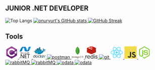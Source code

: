 
## JUNIOR .NET DEVELOPER


![Top Langs](https://github-readme-stats-git-masterrstaa-rickstaa.vercel.app/api/top-langs/?username=onuryurt9&layout=compact)
<a href="http://www.github.com/onuryurt9">
<img src="https://github-readme-stats-git-masterrstaa-rickstaa.vercel.app/api?username=onuryurt9&show_icons=true&hide=&count_private=true&title_color=FF7F00&text_color=00000&icon_color=00000&theme=dark&bg_color=00000&hide_border=true&show_icons=true" alt="onuryurt's GitHub stats" />
 [![GitHub Streak](https://streak-stats.demolab.com/?user=OnurYurt9)](https://git.io/streak-stats)

## Tools
<a href="https://www.w3schools.com/cs/" target="_blank" rel="noreferrer"> <img src="https://raw.githubusercontent.com/devicons/devicon/master/icons/csharp/csharp-original.svg" alt="csharp" width="40" height="40"/>
<a href="https://dotnet.microsoft.com/" target="_blank" rel="noreferrer"> <img src="https://raw.githubusercontent.com/devicons/devicon/master/icons/dot-net/dot-net-original-wordmark.svg" alt="dotnet" width="40" height="40"/> 
<a href="https://www.docker.com/" target="_blank" rel="noreferrer"> <img src="https://raw.githubusercontent.com/devicons/devicon/master/icons/docker/docker-original-wordmark.svg" alt="docker" width="40" height="40"/> </a> 
<a href="https://postman.com" target="_blank" rel="noreferrer"> <img src="https://www.vectorlogo.zone/logos/getpostman/getpostman-icon.svg" alt="postman" width="40" height="40"/> </a> 
<a href="https://www.mongodb.com/" target="_blank" rel="noreferrer"> <img src="https://raw.githubusercontent.com/devicons/devicon/master/icons/mongodb/mongodb-original-wordmark.svg" alt="mongodb" width="40" height="40"/> </a> 
<a href="https://redis.io" target="_blank" rel="noreferrer"> <img src="https://raw.githubusercontent.com/devicons/devicon/master/icons/redis/redis-original-wordmark.svg" alt="redis" width="40" height="40"/> </a>
<a href="https://git-scm.com/" target="_blank" rel="noreferrer"> <img src="https://www.vectorlogo.zone/logos/git-scm/git-scm-icon.svg" alt="git" width="40" height="40"/> </a> 
<a href="https://https://reactjs.org/" target="_blank" rel="noreferrer"> <img src="https://raw.githubusercontent.com/devicons/devicon/master/icons/react/react-original.svg" alt="git" width="40" height="40"/> </a> 
<a href="https://www.javascript.com/" target="_blank" rel="noreferrer"> <img src="https://raw.githubusercontent.com/devicons/devicon/master/icons/javascript/javascript-original.svg" alt="git" width="40" height="40"/> </a>
<a href="https://nodejs.org/en/" target="_blank" rel="noreferrer"> <img src="https://raw.githubusercontent.com/devicons/devicon/master/icons/nodejs/nodejs-original.svg" alt="git" width="40" height="40"/> </a>
 <a href="https://www.rabbitmq.com" target="_blank" rel="noreferrer"> <img src="https://www.vectorlogo.zone/logos/rabbitmq/rabbitmq-icon.svg" alt="rabbitMQ" width="40" height="40"/> </a>
  <a href="https://www.python.org/" target="_blank" rel="noreferrer"> <img src="https://www.vectorlogo.zone/logos/python/python-icon.svg" alt="rabbitMQ" width="40" height="40"/> </a>
   <a href="https://https://www.odata.org" target="_blank" rel="noreferrer"> <img src="https://devblogs.microsoft.com/odata/wp-content/uploads/sites/23/2019/02/ODataLogo-250.png" alt="odata" width="40" height="40"/> </a>
   <a href="https://https://https://identityserver4.readthedocs.io/en/latest/" target="_blank" rel="noreferrer"> <img src="https://identityserver4.readthedocs.io/en/latest/_images/logo.png" alt="odata" width="40" height="40"/> </a>
